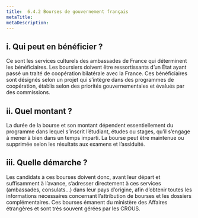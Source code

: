 ```yaml
---
title:  6.4.2 Bourses de gouvernement français
metaTitle: 
metaDescription: 
---
```


## i. Qui peut en bénéficier ?

Ce sont les services culturels des ambassades de France qui déterminent les bénéficiaires. Les boursiers doivent être ressortissants d’un État ayant passé un traité de coopération bilatérale avec la France. Ces bénéficiaires sont désignés selon un projet qui s’intègre dans des programmes de coopération, établis selon des priorités gouvernementales et évalués par des commissions.

## ii. Quel montant ?

La durée de la bourse et son montant dépendent essentiellement du programme dans lequel s’inscrit l’étudiant, études ou stages, qu’il s’engage à mener à bien dans un temps imparti. La bourse peut être maintenue ou supprimée selon les résultats aux examens et l’assiduité.

## iii. Quelle démarche ?

Les candidats à ces bourses doivent donc, avant leur départ et suffisamment à l’avance, s’adresser directement à ces services (ambassades, consulats…) dans leur pays d’origine, afin d’obtenir toutes les informations nécessaires concernant l’attribution de bourses et les dossiers complémentaires. Ces bourses émanent du ministère des Affaires étrangères et sont très souvent gérées par les CROUS.